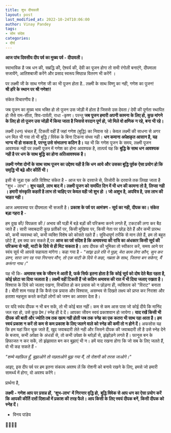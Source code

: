 ```yaml
---
title: शुभ दीपावली
layout: post
last_modified_at: 2022-10-24T10:06:00
author: Vinay Pandey
tags:
- सोम संदेश
categories:
- दीर्घ
---
```

**आज पांच दिवसीय दीप पर्व का मुख्य पर्व - दीपावली।**

स्वाभाविक है जब धन की, सम्रद्धि की, ऐश्वर्य की, देवी का पूजन होगा तो सभी रंगोली बनाएंगे, दीपमाला सजायेंगे, आतिशबाजी करेंगे और प्रसाद स्वरूप मिष्ठान्न वितरण भी करेंगें ।

पर लक्ष्मी जी के साथ गणेश जी का भी पूजन होता है.. लक्ष्मी के साथ विष्णु का नही, गणेश का पूजन!  
**श्री हरि के स्थान पर श्री गणेश!!**

संकेत विचारणीय है। 

जब पूजन का मुख्य भाव भक्ति हो तो पूजन उस जोड़ी में होता है जिससे उस देवता / देवी की पूर्णता स्थापित हो  जैसे राम-सीता, शिव-पार्वती, राधा -कृष्ण। परन्तु **जब पूजन हमारी अपनी कामना के लिए हो, कुछ मांगने के लिए हो तो पूजन उस जोड़ी में किया जाता है जिससे वरदान पूर्ण हो, जो मिले वो क्षणिक न रहे, बना भी रहे।**

लक्ष्मी (धन) चंचल हैं, टिकती वहीं हैं जहां गणेश (बुद्धि) का निवास रहे। केवल लक्ष्मी की साधना से अगर धन मिल भी गया तो भी बुद्धि / विवेक के बिना टिकना संभव नही। **धन कमाना अपेक्षकृत आसान है, यह भाग्य भी हो सकता है, परन्तु उसे संभालना कठिन है।**  यह भी कि गणेश पूजन के समय, लक्ष्मी पूजन आवश्यक नही पर लक्ष्मी पूजन में गणेश का होना आवश्यक है, तात्पर्य यह कि **बुद्धि के साथ धन आवश्यक नही है पर धन के साथ बुद्धि का होना अतिआवश्यक है।** 

**लक्ष्मी गणेश दोनों के साथ साथ पूजन का उद्देश्य यही है कि धन आये और उसका बुद्धि पूर्वक ऐसा प्रयोग हो कि समृद्धि भी बढ़े और कीर्ति भी।**

इसी से जुड़ा एक अति विशिष्ट संकेत है - 
आज घर के दरवाजे से, तिजोरी के दरवाजे तक लिखा जाता है "शुभ - लाभ"। **शुभ पहले, लाभ बाद में। लक्ष्मी पूजन को समर्पित दिन में भी धन की कामना तो है, लिप्सा नही । हमारी संस्कृति कहती है लाभ तो चाहिए पर केवल वही जो शुभ हो । जो अशुभ है, अपवित्र है, उस लाभ की चाहत नही।**

आज अमावस्या पर दीपमाला भी सजती है। **प्रकाश के पर्व पर आमंत्रण - सूर्य का नही, दीपक का। संकेत बड़ा गहरा है** - 

हम दुख की/ विपन्नता की / अभाव की घड़ी में बड़े बड़ों की परिक्रमा करने लगते हैं, टकटकी लगा कर बैठ जाते हैं। सारी जवाबदारी कुछ प्रतीकों पर, किसी मुखिया पर, किसी नेता पर छोड़ देते हैं और कभी प्रारब्ध को, कभी व्यवस्था को, कभी व्यक्ति विशेष को कोसते रहते हैं। सुविधापूर्ण तरीके से मान लेते हैं, हम तो बहुत छोटे हैं, हम क्या कर सकते हैं,पर **आज का पर्व संदेश है कि अमावस्या की रात्रि का अंधकार किसी सूर्य की परिक्रमा से नही, माटी के दिये से ही मिट सकता है।** आप दीपक की भूमिका तो स्वीकार करें, समय आने पर स्वंय सूर्य भी आपसे सहायता मांगेगा। 
कहा गया है - 
*"सांझ ढले रवि ने पूछा, मेरा काम लेगा कौन,*
*सुन कर प्रश्न, सारा जग रह गया निरन्तर मौन,*
*तो एक माटी के दिये ने कहा, नम्रता के साथ,* 
*जितना बन सकेगा, मैं करूंगा नाथ।"*

यह भी कि-
 **अमावस सब के जीवन मे आती है, फर्क सिर्फ इतना होता है कि कोई सूर्य को दोष देते बैठा रहता है, कोई छोटा सा दिया जलाता है। लक्ष्मी वहीं टिकती हैं जो कठिन अमावस की रात में भी दिया जलाए रखता है।** विश्वास के दिये को जलाए रखना, विचलित हो कर प्रयास को न छोड़ना ही, व्यक्तित्व को "विराट" बनाता है। बीती शाम गवाह है कि कैसे एक प्रयास और विश्वास, असम्भव से दिखते लक्ष्य को प्राप्त कर निराशा और हताशा महसूस करते करोड़ों लोगों को जश्न का अवसर देता है। 

पर यदि स्वंय दीपक न भी बन सकें, तो भी कोई बात नहीं। कम से कम आस पास जो कोई दीये कि मानिंद जल रहा हो, उसे कुछ प्रेम / स्नेह ही दे दें। आपका जीवन स्वयं प्रकाशवान हो जायेगा। **याद रखें किसी भी दीपक की बाती और ज्योति तब तक खत्म नही होती जब तक स्नेह का एक कतरा भी साथ रहा आता है। हम स्वयं प्रकाश न करें तो कम से कम प्रकाश के लिए जलने वाले को स्नेह की कमी तो न होने दें।** अफसोस यह कि हम यहां फिर चूक जाते हैं, खुद जवाबदारी लेते नही और जिसने दीपक की जवाबदारी ली है उसे स्नेह देने के बजाय, कभी अपेक्षा के अंधडों से, तो कभी उपेक्षा के थपेड़ों से, झंझोड़ने लगते हैं। फानूस बन के हिफाजत न कर सकें, तो झंझावात बन कर बुझाएं भी न। हमें याद रखना होगा कि जो सब के लिए जलते हैं, वो भी कह सकते हैं -

*"शम्मे महफ़िल हूँ, बुझाओगे तो पछताओगे*
*बुझ गया मैं, तो रोशनी को तरस जाओगे।"*

आइए, इस दीप पर्व पर हम इतना संकल्प अवश्य लें कि रोशनी को बनाये रखने के लिए, हमसे जो हमारी सामर्थ्य में होगा, वो अवश्य करेंगे। 

प्रार्थना है, 

**लक्ष्मी - गणेश आप पर प्रसन्न हों,** 
**'शुभ-लाभ' में निरन्तर वृद्धि हो,**
**बुद्धि विवेक से आप धन का ऐसा प्रयोग करें कि आपकी कीर्ति दसों दिशाओं में प्रकाश की तरह फैले। आप किसी के लिए स्वयं दीपक बनें, किसी दीपक को स्नेह दें।**

- विनय पांडेय

🙏🌷🌷🙏


